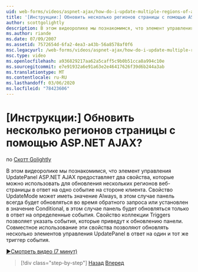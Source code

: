 ```yaml
---
uid: web-forms/videos/aspnet-ajax/how-do-i-update-multiple-regions-of-a-page-with-aspnet-ajax
title: '[Инструкции:] Обновить несколько регионов страницы с помощью ASP.NET AJAX? | Документы Майкрософт'
author: scottgolightly
description: В этом видеоролике мы познакомимся, что элемент управления UpdatePanel ASP.NET AJAX предоставляет два свойства, которые можно использовать для обновления нескольких регионов веб-страницы в ответ...
ms.author: riande
ms.date: 07/09/2007
ms.assetid: 7572654d-6fa2-4ea3-a43b-56a8578af0f6
msc.legacyurl: /web-forms/videos/aspnet-ajax/how-do-i-update-multiple-regions-of-a-page-with-aspnet-ajax
msc.type: video
ms.openlocfilehash: a936829217aa62a5caff5c9b0b51cca8a994c10e
ms.sourcegitcommit: e7e91932a6e91a63e2e46417626f39d6b244a3ab
ms.translationtype: MT
ms.contentlocale: ru-RU
ms.lasthandoff: 03/06/2020
ms.locfileid: "78423606"
---
```

# <a name="how-do-i-update-multiple-regions-of-a-page-with-aspnet-ajax"></a>[Инструкции:] Обновить несколько регионов страницы с помощью ASP.NET AJAX?

по [Скотт Golightly](https://github.com/scottgolightly)

В этом видеоролике мы познакомимся, что элемент управления UpdatePanel ASP.NET AJAX предоставляет два свойства, которые можно использовать для обновления нескольких регионов веб-страницы в ответ на одно событие на стороне клиента. Свойство UpdateMode может иметь значение Always, в этом случае панель всегда будет обновляться во время обратного запроса или установлен в значение Conditional, в этом случае панель будет обновляться только в ответ на определенные события. Свойство коллекции Triggers позволяет указать события, которые приведут к обновлению панели. Совместное использование эти свойства позволяют обновлять несколько элементов управления UpdatePanel в ответ на один и тот же триггер события.

[&#9654;Смотреть видео (7 минут)](https://channel9.msdn.com/Blogs/ASP-NET-Site-Videos/how-do-i-update-multiple-regions-of-a-page-with-aspnet-ajax)

> [!div class="step-by-step"]
> [Назад](how-do-i-implement-the-ajax-after-processing-pattern.md)
> [Вперед](how-do-i-choose-between-methods-of-ajax-page-updates.md)
